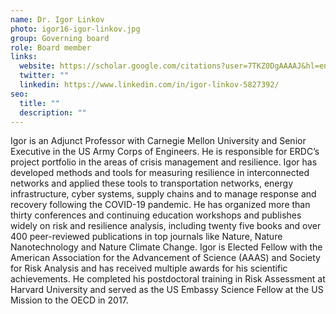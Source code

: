 ```yaml
---
name: Dr. Igor Linkov
photo: igor16-igor-linkov.jpg
group: Governing board
role: Board member
links:
  website: https://scholar.google.com/citations?user=7TKZ0DgAAAAJ&hl=en
  twitter: ""
  linkedin: https://www.linkedin.com/in/igor-linkov-5827392/
seo:
  title: ""
  description: ""
---
```

Igor is an Adjunct Professor with Carnegie Mellon University and Senior Executive in the US Army Corps of Engineers. He is responsible for ERDC’s project portfolio in the areas of crisis management and resilience. Igor has developed methods and tools for measuring resilience in interconnected networks and applied these tools to transportation networks, energy infrastructure, cyber systems, supply chains and to manage response and recovery following the COVID-19 pandemic. He has organized more than thirty conferences and continuing education workshops and publishes widely on risk and resilience analysis, including twenty five books and over 400 peer-reviewed publications in top journals like Nature, Nature Nanotechnology and Nature Climate Change. Igor is Elected Fellow with the American Association for the Advancement of Science (AAAS) and Society for Risk Analysis and has received multiple awards for his scientific achievements. He completed his postdoctoral training in Risk Assessment at Harvard University and served as the US Embassy Science Fellow at the US Mission to the OECD in 2017.